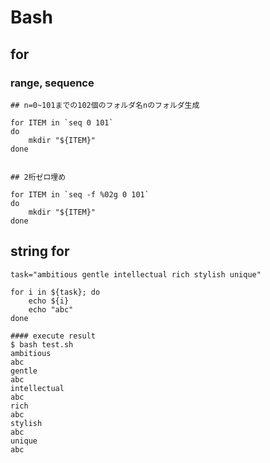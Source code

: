 # Bash

## for

### range, sequence

```text
## n=0~101までの102個のフォルダ名nのフォルダ生成

for ITEM in `seq 0 101`
do
    mkdir "${ITEM}"
done


## 2桁ゼロ埋め

for ITEM in `seq -f %02g 0 101`
do
    mkdir "${ITEM}"
done
```

## string for

```text
task="ambitious gentle intellectual rich stylish unique"

for i in ${task}; do
    echo ${i}
    echo "abc"
done

#### execute result
$ bash test.sh 
ambitious
abc
gentle
abc
intellectual
abc
rich
abc
stylish
abc
unique
abc
```



